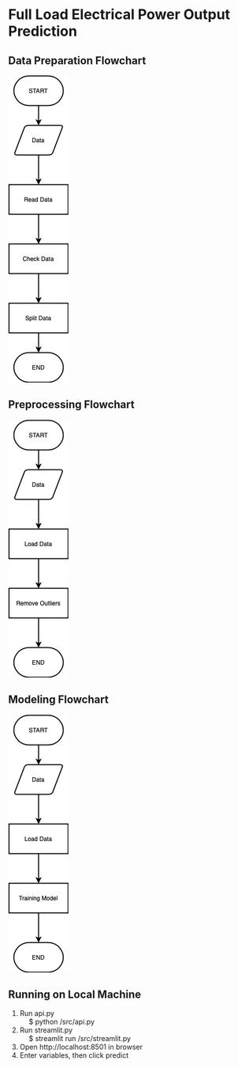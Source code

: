 # Full Load Electrical Power Output Prediction

## Data Preparation Flowchart
![Alt text](/assets/data_prep.png "Data Preparation")

## Preprocessing Flowchart
![Alt text](/assets/preprocessing.png "Preprocessing")

## Modeling Flowchart
![Alt text](/assets/modeling.png "Modeling")

## Running on Local Machine
1. Run api.py
    <br /> &emsp; $ python /src/api.py
2. Run streamlit.py
    <br /> &emsp; $ streamlit run /src/streamlit.py
3. Open http://localhost:8501 in browser
4. Enter variables, then click predict
